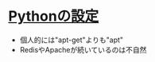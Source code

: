 # [Pythonの設定](https://avinton.com/academy/python%E3%81%AE%E8%A8%AD%E5%AE%9A/)
- 個人的には"apt-get"よりも"apt"
- RedisやApacheが続いているのは不自然
